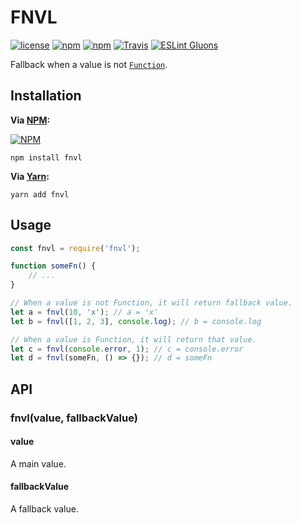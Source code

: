 # FNVL
[![license](https://img.shields.io/github/license/value-fallback/FNVL.svg?style=flat-square)](https://github.com/value-fallback/FNVL/blob/master/LICENSE)
[![npm](https://img.shields.io/npm/v/fnvl.svg?style=flat-square)](https://www.npmjs.com/package/fnvl)
[![npm](https://img.shields.io/npm/dt/fnvl.svg?style=flat-square)](https://www.npmjs.com/package/fnvl)
[![Travis](https://img.shields.io/travis/value-fallback/FNVL.svg?style=flat-square)](https://travis-ci.org/value-fallback/FNVL)
[![ESLint Gluons](https://img.shields.io/badge/code%20style-gluons-9C27B0.svg?style=flat-square)](https://github.com/gluons/eslint-config-gluons)

Fallback when a value is not [`Function`](https://developer.mozilla.org/en-US/docs/Web/JavaScript/Reference/Global_Objects/Function).

## Installation

**Via [NPM](https://www.npmjs.com):**

[![NPM](https://nodei.co/npm/fnvl.png?downloads=true&downloadRank=true&stars=true)](https://www.npmjs.com/package/fnvl)

```
npm install fnvl
```

**Via [Yarn](https://yarnpkg.com):**

```
yarn add fnvl
```

## Usage

```javascript
const fnvl = require('fnvl');

function someFn() {
	// ...
}

// When a value is not Function, it will return fallback value.
let a = fnvl(10, 'x'); // a = 'x'
let b = fnvl([1, 2, 3], console.log); // b = console.log

// When a value is Function, it will return that value.
let c = fnvl(console.error, 1); // c = console.error
let d = fnvl(someFn, () => {}); // d = someFn
```

## API

### fnvl(value, fallbackValue)

#### value
A main value.

#### fallbackValue
A fallback value.
